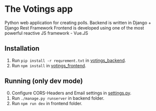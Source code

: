 # The Votings app
Python web application for creating polls.
Backend is written in Django + Django Rest Framework
Frontend is developed using one of the most powerful reactive JS framework - Vue.JS

## Installation
1. Run `pip install -r requrement.txt` in [votings_backend](/votings_backend).
2. Run `npm install` in [votings_frontend](/votings_frontend).

## Running (only dev mode)
0. Configure CORS-Headers and Email settings in [settings.py](/votings_backend/project/settings.py).
1. Run `./manage.py runserver` in backend folder.
2. Run `npm run dev` in frontend folder.

